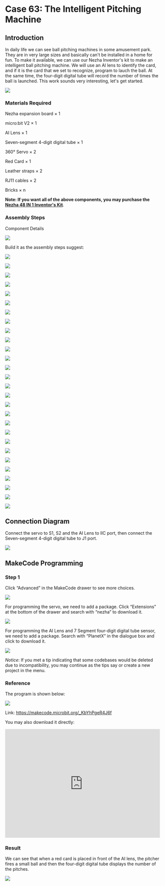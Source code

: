 # Case 63: The Intelligent Pitching Machine

## Introduction

In daily life we can see ball pitching machines in some amusement park. They are in very large sizes and basically can't be installed in a home for fun. To make it available,  we can use our Nezha Inventor's kit to make an intelligent ball pitching machine. We will use an AI lens to identify the card, and if it is the card that we set to recognize,  program to lauch the ball. At the same time, the four-digit digital tube will record the number of times the ball is launched. This work sounds very interesting, let's get started.

![](./images/63_1.png)

### Materials Required

Nezha expansion board × 1

micro:bit V2 × 1

AI Lens × 1

Seven-segment 4-digit digital tube × 1

360° Servo × 2

Red Card × 1

Leather straps × 2

RJ11 cables × 2

Bricks × n

**Note: If you want all of the above components, you may purchase the [Nezha 48 IN 1 Inventor's Kit](https://www.elecfreaks.com/nezha-inventor-s-kit-for-micro-bit-without-micro-bit-board.html)**.



### Assembly Steps

Component Details

![](./images/63_2.jpg)

Build it as the assembly steps suggest:

![](./images/63_3.jpg)

![](./images/63_4.jpg)

![](./images/63_5.jpg)

![](./images/63_6.jpg)

![](./images/63_7.jpg)

![](./images/63_8.jpg)

![](./images/63_9.jpg)

![](./images/63_10.jpg)

![](./images/63_11.jpg)

![](./images/63_12.jpg)

![](./images/63_13.jpg)

![](./images/63_14.jpg)

![](./images/63_15.jpg)

![](./images/63_16.jpg)

![](./images/63_17.jpg)

![](./images/63_18.jpg)

![](./images/63_19.jpg)

![](./images/63_20.jpg)

![](./images/63_21.jpg)

![](./images/63_22.jpg)

![](./images/63_23.jpg)

![](./images/63_24.jpg)

![](./images/63_25.jpg)

![](./images/63_26.jpg)

![](./images/63_27.jpg)

![](./images/63_28.jpg)

![](./images/63_29.jpg)

![](./images/63_30.jpg)

## Connection Diagram

Connect the servo to  S1, S2 and the AI Lens to IIC port, then connect the Seven-segment 4-digit digital tube to J1 port.

![](./images/60_16.jpg)


##  MakeCode Programming

### Step 1

Click “Advanced” in the MakeCode drawer to see more choices.



![](./images/49_10.png)



For programming the servo, we need to add a package. Click “Extensions” at the bottom of the drawer and search with “nezha” to download it.



![](./images/49_11.png)



For programming the AI Lens and 7 Segment four-digit digital tube sensor, we need to add a package. Search with “PlanetX” in the dialogue box and click to download it.

![](./images/49_12.png)



*Notice*: If you met a tip indicating that some codebases would be deleted due to incompatibility, you may continue as the tips say or create a new project in the menu.

### Reference

The program is shown below:

![](./images/63_32.jpg)

Link: https://makecode.microbit.org/_KbYhPgeR4J6f

You may also download it directly:

<div style="position:relative;height:0;padding-bottom:70%;overflow:hidden;"><iframe style="position:absolute;top:0;left:0;width:100%;height:100%;" src="https://makecode.microbit.org/#pub:_KbYhPgeR4J6f" frameborder="0" sandbox="allow-popups allow-forms allow-scripts allow-same-origin"></iframe></div>

### Result

We can see that when a red card is placed in front of the AI lens, the pitcher fires a small ball and then the four-digit digital tube displays the number of the pitches.

![](./images/63_33.gif)

